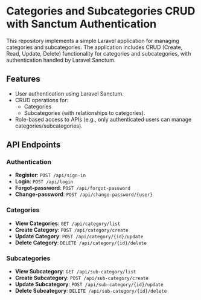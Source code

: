 # Categories and Subcategories CRUD with Sanctum Authentication

This repository implements a simple Laravel application for managing categories and subcategories. The application includes CRUD (Create, Read, Update, Delete) functionality for categories and subcategories, with authentication handled by Laravel Sanctum.

## Features

- User authentication using Laravel Sanctum.
- CRUD operations for:
  - Categories
  - Subcategories (with relationships to categories).
- Role-based access to APIs (e.g., only authenticated users can manage categories/subcategories).

## API Endpoints

### Authentication

- **Register**: `POST /api/sign-in`
- **Login**: `POST /api/login`
- **Forgot-password**: `POST /api/forgot-password`
- **Change-password**: `POST /api/change-password/{user}`

### Categories

- **View Categories**: `GET /api/category/list`
- **Create Category**: `POST /api/category/create`
- **Update Category**: `POST /api/category/{id}/update`
- **Delete Category**: `DELETE /api/category/{id}/delete`

### Subcategories

- **View Subcategory**: `GET /api/sub-category/list`
- **Create Subcategory**: `POST /api/sub-category/create`
- **Update Subcategory**: `POST /api/sub-category/{id}/update`
- **Delete Subcategory**: `DELETE /api/sub-category/{id}/delete`
